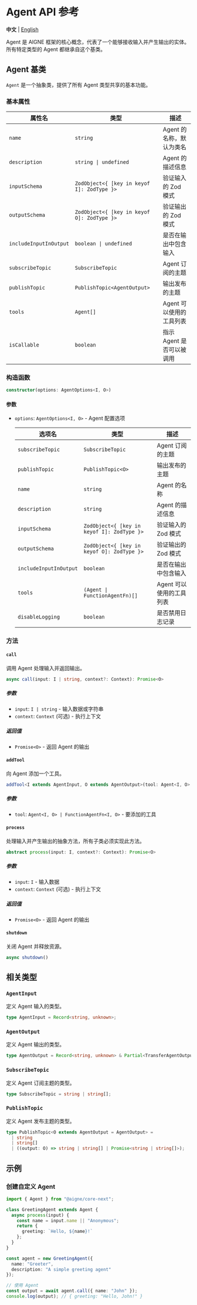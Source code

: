 # Agent API 参考

**中文** | [English](./agent-api.md)

Agent 是 AIGNE 框架的核心概念，代表了一个能够接收输入并产生输出的实体。所有特定类型的 Agent 都继承自这个基类。

## Agent 基类

`Agent` 是一个抽象类，提供了所有 Agent 类型共享的基本功能。

### 基本属性

| 属性名 | 类型 | 描述 |
|-------|------|------|
| `name` | `string` | Agent 的名称，默认为类名 |
| `description` | `string \| undefined` | Agent 的描述信息 |
| `inputSchema` | `ZodObject<{ [key in keyof I]: ZodType }>` | 验证输入的 Zod 模式 |
| `outputSchema` | `ZodObject<{ [key in keyof O]: ZodType }>` | 验证输出的 Zod 模式 |
| `includeInputInOutput` | `boolean \| undefined` | 是否在输出中包含输入 |
| `subscribeTopic` | `SubscribeTopic` | Agent 订阅的主题 |
| `publishTopic` | `PublishTopic<AgentOutput>` | 输出发布的主题 |
| `tools` | `Agent[]` | Agent 可以使用的工具列表 |
| `isCallable` | `boolean` | 指示 Agent 是否可以被调用 |

### 构造函数

```typescript
constructor(options: AgentOptions<I, O>)
```

#### 参数

- `options`: `AgentOptions<I, O>` - Agent 配置选项

  | 选项名 | 类型 | 描述 |
  |-------|------|------|
  | `subscribeTopic` | `SubscribeTopic` | Agent 订阅的主题 |
  | `publishTopic` | `PublishTopic<O>` | 输出发布的主题 |
  | `name` | `string` | Agent 的名称 |
  | `description` | `string` | Agent 的描述信息 |
  | `inputSchema` | `ZodObject<{ [key in keyof I]: ZodType }>` | 验证输入的 Zod 模式 |
  | `outputSchema` | `ZodObject<{ [key in keyof O]: ZodType }>` | 验证输出的 Zod 模式 |
  | `includeInputInOutput` | `boolean` | 是否在输出中包含输入 |
  | `tools` | `(Agent \| FunctionAgentFn)[]` | Agent 可以使用的工具列表 |
  | `disableLogging` | `boolean` | 是否禁用日志记录 |

### 方法

#### `call`

调用 Agent 处理输入并返回输出。

```typescript
async call(input: I | string, context?: Context): Promise<O>
```

##### 参数

- `input`: `I | string` - 输入数据或字符串
- `context`: `Context` (可选) - 执行上下文

##### 返回值

- `Promise<O>` - 返回 Agent 的输出

#### `addTool`

向 Agent 添加一个工具。

```typescript
addTool<I extends AgentInput, O extends AgentOutput>(tool: Agent<I, O> | FunctionAgentFn<I, O>)
```

##### 参数

- `tool`: `Agent<I, O> | FunctionAgentFn<I, O>` - 要添加的工具

#### `process`

处理输入并产生输出的抽象方法，所有子类必须实现此方法。

```typescript
abstract process(input: I, context?: Context): Promise<O>
```

##### 参数

- `input`: `I` - 输入数据
- `context`: `Context` (可选) - 执行上下文

##### 返回值

- `Promise<O>` - 返回 Agent 的输出

#### `shutdown`

关闭 Agent 并释放资源。

```typescript
async shutdown()
```

## 相关类型

### `AgentInput`

定义 Agent 输入的类型。

```typescript
type AgentInput = Record<string, unknown>;
```

### `AgentOutput`

定义 Agent 输出的类型。

```typescript
type AgentOutput = Record<string, unknown> & Partial<TransferAgentOutput>;
```

### `SubscribeTopic`

定义 Agent 订阅主题的类型。

```typescript
type SubscribeTopic = string | string[];
```

### `PublishTopic`

定义 Agent 发布主题的类型。

```typescript
type PublishTopic<O extends AgentOutput = AgentOutput> =
  | string
  | string[]
  | ((output: O) => string | string[] | Promise<string | string[]>);
```

## 示例

### 创建自定义 Agent

```typescript
import { Agent } from "@aigne/core-next";

class GreetingAgent extends Agent {
  async process(input) {
    const name = input.name || "Anonymous";
    return {
      greeting: `Hello, ${name}!`
    };
  }
}

const agent = new GreetingAgent({
  name: "Greeter",
  description: "A simple greeting agent"
});

// 使用 Agent
const output = await agent.call({ name: "John" });
console.log(output); // { greeting: "Hello, John!" }
```
